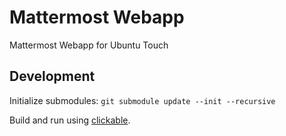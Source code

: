# Mattermost Webapp

Mattermost Webapp for Ubuntu Touch

## Development

Initialize submodules: `git submodule update --init --recursive`

Build and run using [clickable](https://github.com/bhdouglass/clickable).
